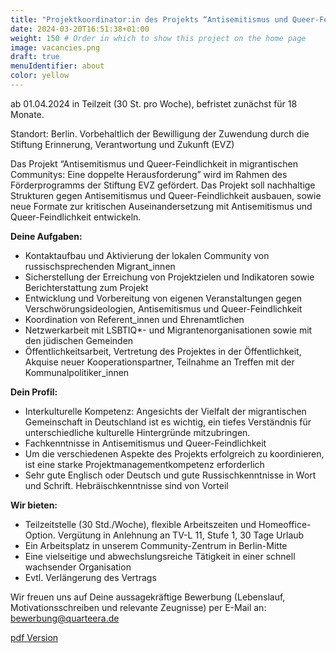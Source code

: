 ```yaml
---
title: "Projektkoordinator:in des Projekts “Antisemitismus und Queer-Feindlichkeit in migrantischen Communitys”" # Title of your project
date: 2024-03-20T16:51:38+01:00
weight: 150 # Order in which to show this project on the home page
image: vacancies.png
draft: true
menuIdentifier: about
color: yellow
---
```


ab 01.04.2024 in Teilzeit (30 St. pro Woche), befristet zunächst für 18 Monate.

Standort: Berlin. Vorbehaltlich der Bewilligung der Zuwendung durch die Stiftung Erinnerung, Verantwortung und Zukunft (EVZ)

Das Projekt “Antisemitismus und Queer-Feindlichkeit in migrantischen Communitys: Eine doppelte Herausforderung” wird im Rahmen des Förderprogramms der Stiftung EVZ gefördert. 
Das Projekt soll nachhaltige Strukturen gegen Antisemitismus und Queer-Feindlichkeit ausbauen, sowie neue Formate zur kritischen Auseinandersetzung mit Antisemitismus und Queer-Feindlichkeit entwickeln.

**Deine Aufgaben:**

- Kontaktaufbau und Aktivierung der lokalen Community von russischsprechenden Migrant_innen
- Sicherstellung der Erreichung von Projektzielen und Indikatoren sowie Berichterstattung zum Projekt
- Entwicklung und Vorbereitung von eigenen Veranstaltungen gegen Verschwörungsideologien, Antisemitismus und Queer-Feindlichkeit
- Koordination von Referent_innen und Ehrenamtlichen
- Netzwerkarbeit mit LSBTIQ*- und Migrantenorganisationen sowie mit den jüdischen Gemeinden
- Öffentlichkeitsarbeit, Vertretung des Projektes in der Öffentlichkeit, Akquise neuer Kooperationspartner, Teilnahme an Treffen mit der Kommunalpolitiker_innen


**Dein Profil:**
- Interkulturelle Kompetenz: Angesichts der Vielfalt der migrantischen Gemeinschaft in Deutschland ist es wichtig, ein tiefes Verständnis für unterschiedliche kulturelle Hintergründe mitzubringen.
- Fachkenntnisse in Antisemitismus und Queer-Feindlichkeit
- Um die verschiedenen Aspekte des Projekts erfolgreich zu koordinieren, ist eine starke Projektmanagementkompetenz erforderlich
- Sehr gute Englisch oder Deutsch und gute Russischkenntnisse in Wort und Schrift. Hebräischkenntnisse sind von Vorteil


**Wir bieten:**

- Teilzeitstelle (30 Std./Woche), flexible Arbeitszeiten und Homeoffice-Option. Vergütung in Anlehnung an TV-L 11, Stufe 1, 30 Tage Urlaub
- Ein Arbeitsplatz in unserem Community-Zentrum in Berlin-Mitte
- Eine vielseitige und abwechslungsreiche Tätigkeit in einer schnell wachsender Organisation
- Evtl. Verlängerung des Vertrags


Wir freuen uns auf Deine aussagekräftige Bewerbung (Lebenslauf, Motivationsschreiben und relevante Zeugnisse) per E-Mail an: [bewerbung@quarteera.de](bewerbung@quarteera.de)


[pdf Version](https://quarteera.de/files/stelle/Projektkoordinator_in_prj-69.pdf)